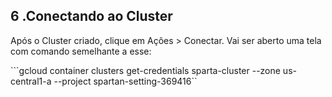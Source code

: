 ## 6 .Conectando ao Cluster

Após o Cluster criado, clique em Ações > Conectar. Vai ser aberto uma tela com comando semelhante a esse:


```gcloud container clusters get-credentials sparta-cluster --zone us-central1-a --project spartan-setting-369416``